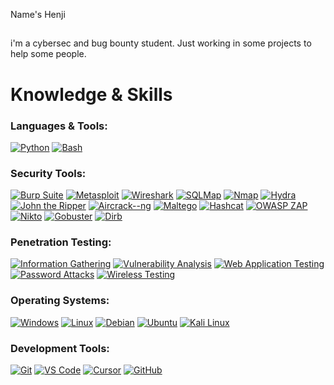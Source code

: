 Name's Henji
##
i'm a cybersec and bug bounty student. Just working in some projects to help some people.
#
# Knowledge & Skills

### Languages & Tools:

[![Python](https://img.shields.io/badge/Python-3776AB?style=for-the-badge&logo=python&logoColor=white)](#)
[![Bash](https://img.shields.io/badge/Bash-4EAA25?style=for-the-badge&logo=gnu-bash&logoColor=white)](#)

### Security Tools:

[![Burp Suite](https://img.shields.io/badge/Burp%20Suite-FF6633?style=for-the-badge&logo=burp-suite&logoColor=white)](#)
[![Metasploit](https://img.shields.io/badge/Metasploit-2A2A2A?style=for-the-badge&logo=metasploit&logoColor=white)](#)
[![Wireshark](https://img.shields.io/badge/Wireshark-1679A7?style=for-the-badge&logo=wireshark&logoColor=white)](#)
[![SQLMap](https://img.shields.io/badge/SQLMap-000000?style=for-the-badge&logo=sql&logoColor=white)](#)
[![Nmap](https://img.shields.io/badge/Nmap-0E83CD?style=for-the-badge&logo=nmap&logoColor=white)](#)
[![Hydra](https://img.shields.io/badge/Hydra-3C2179?style=for-the-badge&logo=hydra&logoColor=white)](#)
[![John the Ripper](https://img.shields.io/badge/John%20the%20Ripper-FF0000?style=for-the-badge&logo=john-the-ripper&logoColor=white)](#)
[![Aircrack--ng](https://img.shields.io/badge/Aircrack--ng-00C7D4?style=for-the-badge&logo=aircrack-ng&logoColor=white)](#)
[![Maltego](https://img.shields.io/badge/Maltego-2C3454?style=for-the-badge&logo=maltego&logoColor=white)](#)
[![Hashcat](https://img.shields.io/badge/Hashcat-000000?style=for-the-badge&logo=hashcat&logoColor=white)](#)
[![OWASP ZAP](https://img.shields.io/badge/OWASP%20ZAP-000000?style=for-the-badge&logo=owasp&logoColor=white)](#)
[![Nikto](https://img.shields.io/badge/Nikto-FF0000?style=for-the-badge&logo=nikto&logoColor=white)](#)
[![Gobuster](https://img.shields.io/badge/Gobuster-00ADD8?style=for-the-badge&logo=go&logoColor=white)](#)
[![Dirb](https://img.shields.io/badge/Dirb-000000?style=for-the-badge&logo=dirb&logoColor=white)](#)

### Penetration Testing:

[![Information Gathering](https://img.shields.io/badge/Information%20Gathering-FF6B6B?style=for-the-badge&logoColor=white)](#)
[![Vulnerability Analysis](https://img.shields.io/badge/Vulnerability%20Analysis-4D96FF?style=for-the-badge&logoColor=white)](#)
[![Web Application Testing](https://img.shields.io/badge/Web%20Application%20Testing-6BCB77?style=for-the-badge&logoColor=white)](#)
[![Password Attacks](https://img.shields.io/badge/Password%20Attacks-FFB100?style=for-the-badge&logoColor=white)](#)
[![Wireless Testing](https://img.shields.io/badge/Wireless%20Testing-9772FB?style=for-the-badge&logoColor=white)](#)

### Operating Systems:

[![Windows](https://img.shields.io/badge/Windows-0078D6?style=for-the-badge&logo=windows&logoColor=white)](#)
[![Linux](https://img.shields.io/badge/Linux-FCC624?style=for-the-badge&logo=linux&logoColor=black)](#)
[![Debian](https://img.shields.io/badge/Debian-A81D33?style=for-the-badge&logo=debian&logoColor=white)](#)
[![Ubuntu](https://img.shields.io/badge/Ubuntu-E95420?style=for-the-badge&logo=ubuntu&logoColor=white)](#)
[![Kali Linux](https://img.shields.io/badge/Kali_Linux-557C94?style=for-the-badge&logo=kali-linux&logoColor=white)](#)

### Development Tools:

[![Git](https://img.shields.io/badge/Git-F05032?style=for-the-badge&logo=git&logoColor=white)](#)
[![VS Code](https://img.shields.io/badge/VS%20Code-007ACC?style=for-the-badge&logo=visual-studio-code&logoColor=white)](#)
[![Cursor](https://img.shields.io/badge/Cursor-000000?style=for-the-badge&logo=cursor&logoColor=white)](#)
[![GitHub](https://img.shields.io/badge/GitHub-181717?style=for-the-badge&logo=github&logoColor=white)](#)

#




          
          





